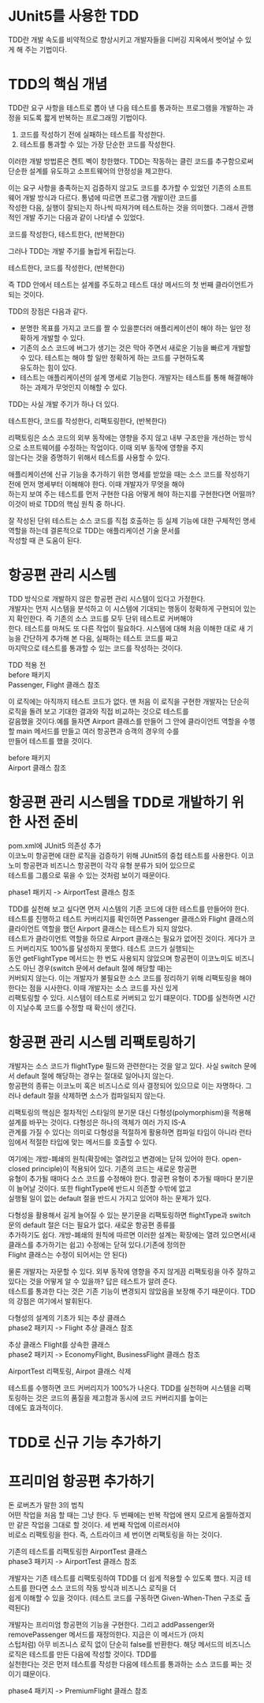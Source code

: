 # **JUnit5를 사용한 TDD**  
TDD란 개발 속도를 비약적으로 향상시키고 개발자들을 디버깅 지옥에서 벗어날 수 있게 해 주는 기법이다.  
  
# **TDD의 핵심 개념**  
TDD란 요구 사항을 테스트로 뽑아 낸 다음 테스트를 통과하는 프로그램을 개발하는 과정을 되도록 짧게 반복하는 프로그래밍 기법이다.  
1. 코드를 작성하기 전에 실패하는 테스트를 작성한다.  
2. 테스트를 통과할 수 있는 가장 단순한 코드를 작성한다.  
  
이러한 개발 방법론은 켄트 벡이 창한했다. TDD는 작동하는 클린 코드를 추구함으로써 단순한 설계를 유도하고 소프트웨어의 안정성을 제고한다.  
  
이는 요구 사항을 충족하는지 검증하지 않고도 코드를 추가할 수 있었던 기존의 소프트웨어 개발 방식과 다르다. 통념에 따르면 프로그램 개발이란 코드를  
작성한 다음, 실행이 잘되는지 하나씩 따져가며 테스트하는 것을 의미했다. 그래서 관행적인 개발 주기는 다음과 같이 나타낼 수 있었다.  
  
코드를 작성한다, 테스트한다, (반복한다)  
  
그러나 TDD는 개발 주기를 놀랍게 뒤집는다.  
  
테스트한다, 코드를 작성한다, (반복한다)  
  
즉 TDD 안에서 테스트는 설계를 주도하고 테스트 대상 메서드의 첫 번째 클라이언트가 되는 것이다.  
  
TDD의 장점은 다음과 같다.  
- 분명한 목표를 가지고 코드를 짤 수 있을뿐더러 애플리케이션이 해야 하는 일만 정확하게 개발할 수 있다.  
- 기존의 소스 코드에 버그가 생기는 것은 막아 주면서 새로운 기능을 빠르게 개발할 수 있다. 테스트는 해야 할 일만 정확하게 하는 코드를 구현하도록  
유도하는 힘이 있다.  
- 테스트는 애플리케이션의 설계 명세로 기능한다. 개발자는 테스트를 통해 해결해야 하는 과제가 무엇인지 이해할 수 있다.  
  
TDD는 사실 개발 주기가 하나 더 있다.  
  
테스트한다, 코드를 작성한다, 리팩토링한다, (반복한다)  
  
리팩토링은 소스 코드의 외부 동작에는 영향을 주지 않고 내부 구조만을 개선하는 방식으로 소프트웨어를 수정하는 작업이다. 이때 외부 동작에 영향을 주지  
않는다는 것을 증명하기 위해서 테스트를 사용할 수 있다.  
  
애플리케이션에 신규 기능을 추가하기 위한 명세를 받았을 때는 소스 코드를 작성하기 전에 먼저 명세부터 이해해야 한다. 이때 개발자가 무엇을 해야  
하는지 보여 주는 테스트를 먼저 구현한 다음 어떻게 해야 하는지를 구현한다면 어떨까? 이것이 바로 TDD의 핵심 원칙 중 하나다.  
  
잘 작성된 단위 테스트는 소스 코드를 직접 호출하는 등 실제 기능에 대한 구체적인 명세 역할을 하는데 결론적으로 TDD는 애플리케이션 기술 문서를  
작성할 때 큰 도움이 된다.  
  
# **항공편 관리 시스템**  
TDD 방식으로 개발하지 않은 항공편 관리 시스템이 있다고 가정한다.  
개발자는 먼저 시스템을 분석하고 이 시스템에 기대되는 행동이 정확하게 구현되어 있는지 확인한다. 즉 기존의 소스 코드를 모두 단위 테스트로 커버해야  
한다. 테스트를 마쳐도 또 다른 작업이 필요하다. 시스템에 대해 처음 이해한 대로 새 기능을 간단하게 추가해 본 다음, 실패하는 테스트 코드를 짜고  
마지막으로 테스트를 통과할 수 있는 코드를 작성하는 것이다.  
  
TDD 적용 전  
before 패키지  
Passenger, Flight 클래스 참조    
  
이 로직에는 아직까지 테스트 코드가 없다. 맨 처음 이 로직을 구현한 개발자는 단순히 로직을 돌려 보고 기대한 결과와 직접 비교하는 것으로 테스트를  
갈음했을 것이다.예를 들자면 Airport 클래스를 만들어 그 안에 클라이언트 역할을 수행할 main 메서드를 만들고 여러 항공편과 승객의 경우의 수를  
만들어 테스트를 했을 것이다.  
  
before 패키지  
Airport 클래스 참조  
  
# **항공편 관리 시스템을 TDD로 개발하기 위한 사전 준비**  
pom.xml에 JUnit5 의존성 추가  
이코노미 항공편에 대한 로직을 검증하기 위해 JUnit5의 중첩 테스트를 사용한다. 이코노미 항공편과 비즈니스 항공편이 각각 유형 분류가 되어 있으므로  
테스트를 그룹으로 묶을 수 있는 것처럼 보이기 때문이다.  
  
phase1 패키지 -> AirportTest 클래스 참조  
  
TDD를 실천해 보고 싶다면 먼저 시스템의 기존 코드에 대한 테스트를 만들어야 한다.  
테스트를 진행하고 테스트 커버리지를 확인하면 Passenger 클래스와 Flight 클래스의 클라이언트 역할을 했던 Airport 클래스는 테스트가 되지 않았다.  
테스트가 클라이언트 역할을 하므로 Airport 클래스는 필요가 없어진 것이다. 게다가 코드 커버리지도 100%를 달성하지 못했다. 테스트 코드가 실행되는  
동안 getFlightType 메서드는 한 번도 사용되지 않았으며 항공편이 이코노미도 비즈니스도 아닌 경우(switch 문에서 default 절에 해당할 때)는  
커버되지 않는다. 이는 개발자가 불필요한 소스 코드를 정리하기 위해 리팩토링을 해야 한다는 점을 시사한다. 이때 개발자는 소스 코드를 자신 있게  
리팩토링할 수 있다. 시스템이 테스트로 커버되고 있기 떄문이다. TDD를 실천하면 시간이 지날수록 코드를 수정할 때 확신이 생긴다.  
  
# **항공편 관리 시스템 리팩토링하기**  
개발자는 소스 코드가 flightType 필드와 관련한다는 것을 알고 있다. 사실 switch 문에서 default 절에 해당하는 경우는 절대로 일어나지 않는다.  
항공편의 종류는 이코노미 혹은 비즈니스로 의사 결정되어 있으므로 이는 자명하다. 그러나 default 절을 삭제하면 소스가 컴파일되지 않는다.  
  
리팩토링의 핵심은 절차적인 스타일의 분기문 대신 다형성(polymorphism)을 적용해 설계를 바꾸는 것이다. 다형성은 하나의 객체가 여러 가지 IS-A  
관계를 가질 수 있다는 의미로 다형성을 적절하게 활용하면 컴파일 타임이 아니라 런타임에서 적절한 타입에 맞는 메서드를 호출할 수 있다.  
  
여기에는 개방-폐쇄의 원칙(확장에는 열려있고 변경에는 닫혀 있어야 한다. open-closed principle)이 적용되어 있다. 기존의 코드는 새로운 항공편  
유형이 추가될 때마다 소스 코드를 수정해야 한다. 항공편 유형이 추가될 때마다 분기문이 늘어날 것이다. 또한 flightType에 반드시 의존할 수밖에 없고  
실행될 일이 없는 default 절을 반드시 가지고 있어야 하는 문제가 있다.  
  
다형성을 활용해서 길게 늘어질 수 있는 분기문을 리팩토링하면 flightType과 switch 문의 default 절은 더는 필요가 없다. 새로운 항공편 종류를  
추가하기도 쉽다. 개방-폐쇄의 원칙에 따르면 이러한 설계는 확장에는 열려 있으면서(새 클래스를 추가하기는 쉽고) 수정에는 닫혀 있다.(기존에 정의한  
Flight 클래스는 수정이 되어서는 안 된다)  
  
물론 개발자는 자문할 수 있다. 외부 동작에 영향을 주지 않게끔 리팩토링을 아주 잘하고 있다는 것을 어떻게 알 수 있을까? 답은 테스트가 알려 준다.  
테스트를 통과한 다는 것은 기존 기능이 변경되지 않았음을 보장해 주기 때문이다. TDD의 강점은 여기에서 발휘된다.  
  
다형성의 설계의 기초가 되는 추상 클래스  
phase2 패키지 -> Flight 추상 클래스 참조  
  
추상 클래스 Flight를 상속한 클래스  
phase2 패키지 -> EconomyFlight, BusinessFlight 클래스 참조  
  
AirportTest 리팩토링, Airpot 클래스 삭제  
  
테스트를 수행하면 코드 커버리지가 100%가 나온다. TDD를 실천하며 시스템을 리팩토링하는 것은 코드의 품질을 제고함과 동시에 코드 커버리지를 높이는  
데에도 효과적이다.  
  
# **TDD로 신규 기능 추가하기**  
# **프리미엄 항공편 추가하기**  
돈 로버츠가 말한 3의 법칙  
어떤 작업을 처음 할 때는 그냥 한다. 두 번째에는 반복 작업에 왠지 모르게 움찔하겠지만 같은 작업을 그대로 할 것이다. 세 번째 작업에 이르러서야  
비로소 리팩토링을 한다. 즉, 스트라이크 세 번이면 리팩토링을 하는 것이다.  
  
기존의 테스트를 리팩토링한 AirportTest 클래스  
phase3 패키지 -> AirportTest 클래스 참조  
  
개발자는 기존 테스트를 리팩토링하여 TDD를 더 쉽게 적용할 수 있도록 했다. 지금 테스트를 한다면 소스 코드의 작동 방식과 비즈니스 로직을 더  
쉽게 이해할 수 있을 것이다. (테스트 코드를 구동하면 Given-When-Then 구조로 출력된다)  
  
개발자는 프리미엄 항공편의 기능을 구현한다. 그리고 addPassenger와 removePassenger 메서드를 재정의한다. 지금은 이 메서드가 (마치   
스텁처럼) 아무 비즈니스 로직 없이 단순히 false를 반환한다. 해당 메서드의 비즈니스 로직은 테스트를 만든 다음에 작성할 것이다. TDD를  
실천한다는 것은 먼저 테스트를 작성한 다음에 테스트를 통과하는 소스 코드를 짜는 것이기 떄문이다.  
  
phase4 패키지 -> PremiumFlight 클래스 참조  
  

  



  

